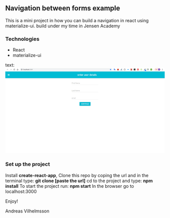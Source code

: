 ## Navigation between forms example
This is a mini project in how you can build a navigation in react using materialize-ui.
build under my time in Jensen Academy

### Technologies
* React
* materialize-ui

text: ![alt test](public/images/form.png)

### Set up the project
Install **create-react-app**, 
Clone this repo by coping the url and in the terminal type: **git clone [paste the url]**
cd to the project and type: **npm install**
To start the project run: **npm start**
In the browser go to localhost:3000

Enjoy!

Andreas Vilhelmsson
